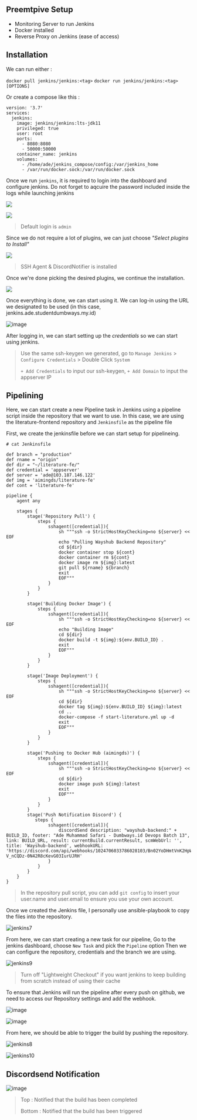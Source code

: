 ## Preemtpive Setup
- Monitoring Server to run Jenkins
- Docker installed
- Reverse Proxy on Jenkins (ease of access)

## Installation
We can run either :

`docker pull jenkins/jenkins:<tag>`
`docker run jenkins/jenkins:<tag> [OPTIONS]`

Or create a compose like this :

```
version: '3.7'
services:
  jenkins:
    image: jenkins/jenkins:lts-jdk11
    privileged: true
    user: root
    ports:
      - 8080:8080
      - 50000:50000
    container_name: jenkins
    volumes:
      - /home/ade/jenkins_compose/config:/var/jenkins_home
      - /var/run/docker.sock:/var/run/docker.sock
```

Once we run `jenkins`, it is required to login into the dashboard and configure jenkins. Do not forget to aqcuire the password included inside the logs while launching jenkins

![](https://github.com/ademuh/devops13-finaltask-ade/blob/main/media/jenkins1.png?raw=true)

![](https://github.com/ademuh/devops13-finaltask-ade/blob/main/media/jenkins2.png?raw=true)


> Default login is `admin`

Since we do not require a lot of plugins, we can just choose _"Select plugins to Install"_

![](https://github.com/ademuh/devops13-finaltask-ade/blob/main/media/jenkins1-2.png?raw=true)

> SSH Agent & DiscordNotifier is installed

Once we're done picking the desired plugins, we continue the installation.

![](https://github.com/ademuh/devops13-finaltask-ade/blob/main/media/jenkins3.png?raw=true)

Once everything is done, we can start using it.
We can log-in using the URL we designated to be used (in this case, jenkins.ade.studentdumbways.my.id)

![image](https://user-images.githubusercontent.com/111945026/193210406-4e4fc8eb-6d08-414c-874b-1e47809bb806.png)

After logging in, we can start setting up the _credentials_ so we can start using jenkins.

> Use the same ssh-keygen we generated, go to `Manage Jenkins` > `Configure Credentials` > Double Click `System`
>
> `+ Add Credentials` to input our ssh-keygen, `+ Add Domain` to input the appserver IP

## Pipelining

Here, we can start create a new Pipeline task in Jenkins using a pipeline script inside the repository that we want to use.
In this case, we are using the literature-frontend repository and `Jenkinsfile` as the pipeline file

First, we create the jenkinsfile before we can start setup for pipelineing.

```
# cat Jenkinsfile

def branch = "production"
def rname = "origin"
def dir = "~/literature-fe/"
def credential = 'appserver'
def server = 'ade@103.187.146.122'
def img = 'aimingds/literature-fe'
def cont = 'literature-fe'

pipeline {
    agent any

    stages {
        stage('Repository Pull') {
            steps {
                sshagent([credential]){
                    sh """ssh -o StrictHostKeyChecking=no ${server} << EOF
                    echo "Pulling Wayshub Backend Repository"
                    cd ${dir}
                    docker container stop ${cont}
                    docker container rm ${cont}
                    docker image rm ${img}:latest
                    git pull ${rname} ${branch}
                    exit
                    EOF"""
                }
            }
        }

        stage('Building Docker Image') {
            steps {
                sshagent([credential]){
                    sh """ssh -o StrictHostKeyChecking=no ${server} << EOF
                    echo "Building Image"
                    cd ${dir}
                    docker build -t ${img}:${env.BUILD_ID} .
                    exit
                    EOF"""
                }
            }
        }

        stage('Image Deployment') {
            steps {
                sshagent([credential]){
                    sh """ssh -o StrictHostKeyChecking=no ${server} << EOF
                    cd ${dir}
                    docker tag ${img}:${env.BUILD_ID} ${img}:latest
                    cd ..
                    docker-compose -f start-literature.yml up -d
                    exit
                    EOF"""
                }
            }
        }

        stage('Pushing to Docker Hub (aimingds)') {
            steps {
                sshagent([credential]){
                    sh """ssh -o StrictHostKeyChecking=no ${server} << EOF
                    cd ${dir}
                    docker image push ${img}:latest
                    exit
                    EOF"""
                }
            }
        }
        stage('Push Notification Discord') {
           steps {
                sshagent([credential]){
                    discordSend description: "wayshub-backend:" + BUILD_ID, footer: "Ade Muhammad Safari - Dumbways.id Devops Batch 13", link: BUILD_URL, result: currentBuild.currentResult, scmWebUrl: '', title: 'Wayshub-backend', webhookURL: 'https://discord.com/api/webhooks/1024706033786028103/Bn02YoDHmtVnK2HpWxckZzCItV8LMjCcNNn5mdY-V_nCQDz-0N42R8cKevG03IurUJRH'
                }
            }
        }
    }
}
```

> In the repository pull script, you can add `git config` to insert your user.name and user.email to ensure you use your own account.

Once we created the Jenkins file, I personally use ansible-playbook to copy the files into the repository.

![jenkins7](https://user-images.githubusercontent.com/111945026/193210207-1ef8dae0-b414-4c65-a9ea-eeb463d6c9e2.png)

From here, we can start creating a new task for our pipeline, Go to the jenkins dashboard, choose `New Task` and pick the `Pipeline` option
Then we can configure the repository, credentials and the branch we are using.

![jenkins9](https://user-images.githubusercontent.com/111945026/193212142-2fbdd6e9-6ce5-4658-8f0e-e97f9b6a0aff.png)

> Turn off "Lightweight Checkout" if you want jenkins to keep building from scratch instead of using their cache

To ensure that Jenkins will run the pipeline after every push on github, we need to access our Repository settings and add the webhook.

![image](https://user-images.githubusercontent.com/111945026/193212903-21abb960-270d-4d4a-98e5-abbd36dcd5ae.png)

![image](https://user-images.githubusercontent.com/111945026/193213165-1b0a555c-0c44-4f1c-9f50-235d03aa959c.png)

From here, we should be able to trigger the build by pushing the repository.

![jenkins8](https://user-images.githubusercontent.com/111945026/193213261-e02b92f4-a343-4447-b78a-f2d860a50d44.png)

![jenkins10](https://user-images.githubusercontent.com/111945026/193213282-2f4eabf1-e597-4248-8761-e04f2f4615b3.png)

## Discordsend Notification

![image](https://user-images.githubusercontent.com/111945026/193209726-45ba2d00-1087-4159-bba4-9716f02951b7.png)

> Top : Notified that the build has been completed
>
> Bottom : Notified that the build has been triggered
